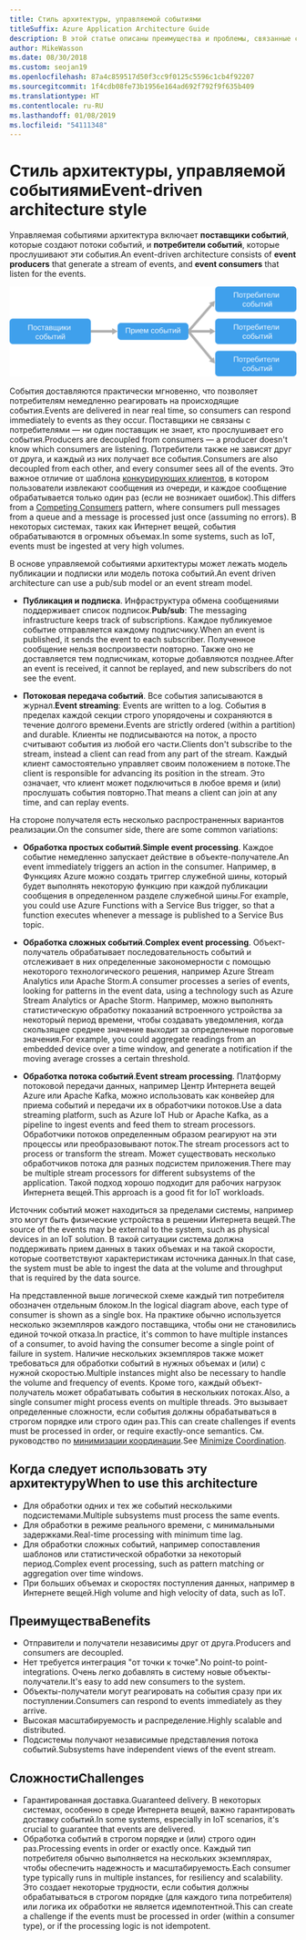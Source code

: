 ```yaml
---
title: Стиль архитектуры, управляемой событиями
titleSuffix: Azure Application Architecture Guide
description: В этой статье описаны преимущества и проблемы, связанные с управляемой событиями архитектурой и архитектурой Интернета вещей в Azure, а также приведены рекомендации по работе с ними
author: MikeWasson
ms.date: 08/30/2018
ms.custom: seojan19
ms.openlocfilehash: 87a4c859517d50f3cc9f0125c5596c1cb4f92207
ms.sourcegitcommit: 1f4cdb08fe73b1956e164ad692f792f9f635b409
ms.translationtype: HT
ms.contentlocale: ru-RU
ms.lasthandoff: 01/08/2019
ms.locfileid: "54111348"
---
```

# <a name="event-driven-architecture-style"></a><span data-ttu-id="5f27f-103">Стиль архитектуры, управляемой событиями</span><span class="sxs-lookup"><span data-stu-id="5f27f-103">Event-driven architecture style</span></span>

<span data-ttu-id="5f27f-104">Управляемая событиями архитектура включает **поставщики событий**, которые создают потоки событий, и **потребители событий**, которые прослушивают эти события.</span><span class="sxs-lookup"><span data-stu-id="5f27f-104">An event-driven architecture consists of **event producers** that generate a stream of events, and **event consumers** that listen for the events.</span></span>

![Схема архитектуры, управляемой событиями](./images/event-driven.svg)

<span data-ttu-id="5f27f-106">События доставляются практически мгновенно, что позволяет потребителям немедленно реагировать на происходящие события.</span><span class="sxs-lookup"><span data-stu-id="5f27f-106">Events are delivered in near real time, so consumers can respond immediately to events as they occur.</span></span> <span data-ttu-id="5f27f-107">Поставщики не связаны с потребителями — ни один поставщик не знает, кто прослушивает его события.</span><span class="sxs-lookup"><span data-stu-id="5f27f-107">Producers are decoupled from consumers &mdash; a producer doesn't know which consumers are listening.</span></span> <span data-ttu-id="5f27f-108">Потребители также не зависят друг от друга, и каждый из них получает все события.</span><span class="sxs-lookup"><span data-stu-id="5f27f-108">Consumers are also decoupled from each other, and every consumer sees all of the events.</span></span> <span data-ttu-id="5f27f-109">Это важное отличие от шаблона [конкурирующих клиентов][competing-consumers], в котором пользователи извлекают сообщения из очереди, и каждое сообщение обрабатывается только один раз (если не возникает ошибок).</span><span class="sxs-lookup"><span data-stu-id="5f27f-109">This differs from a [Competing Consumers][competing-consumers] pattern, where consumers pull messages from a queue and a message is processed just once (assuming no errors).</span></span> <span data-ttu-id="5f27f-110">В некоторых системах, таких как Интернет вещей, события обрабатываются в огромных объемах.</span><span class="sxs-lookup"><span data-stu-id="5f27f-110">In some systems, such as IoT, events must be ingested at very high volumes.</span></span>

<span data-ttu-id="5f27f-111">В основе управляемой событиями архитектуры может лежать модель публикации и подписки или модель потока событий.</span><span class="sxs-lookup"><span data-stu-id="5f27f-111">An event driven architecture can use a pub/sub model or an event stream model.</span></span>

- <span data-ttu-id="5f27f-112">**Публикация и подписка**. Инфраструктура обмена сообщениями поддерживает список подписок.</span><span class="sxs-lookup"><span data-stu-id="5f27f-112">**Pub/sub**: The messaging infrastructure keeps track of subscriptions.</span></span> <span data-ttu-id="5f27f-113">Каждое публикуемое событие отправляется каждому подписчику.</span><span class="sxs-lookup"><span data-stu-id="5f27f-113">When an event is published, it sends the event to each subscriber.</span></span> <span data-ttu-id="5f27f-114">Полученное сообщение нельзя воспроизвести повторно. Также оно не доставляется тем подписчикам, которые добавляются позднее.</span><span class="sxs-lookup"><span data-stu-id="5f27f-114">After an event is received, it cannot be replayed, and new subscribers do not see the event.</span></span>

- <span data-ttu-id="5f27f-115">**Потоковая передача событий**. Все события записываются в журнал.</span><span class="sxs-lookup"><span data-stu-id="5f27f-115">**Event streaming**: Events are written to a log.</span></span> <span data-ttu-id="5f27f-116">События в пределах каждой секции строго упорядочены и сохраняются в течение долгого времени.</span><span class="sxs-lookup"><span data-stu-id="5f27f-116">Events are strictly ordered (within a partition) and durable.</span></span> <span data-ttu-id="5f27f-117">Клиенты не подписываются на поток, а просто считывают события из любой его части.</span><span class="sxs-lookup"><span data-stu-id="5f27f-117">Clients don't subscribe to the stream, instead a client can read from any part of the stream.</span></span> <span data-ttu-id="5f27f-118">Каждый клиент самостоятельно управляет своим положением в потоке.</span><span class="sxs-lookup"><span data-stu-id="5f27f-118">The client is responsible for advancing its position in the stream.</span></span> <span data-ttu-id="5f27f-119">Это означает, что клиент может подключиться в любое время и (или) прослушать события повторно.</span><span class="sxs-lookup"><span data-stu-id="5f27f-119">That means a client can join at any time, and can replay events.</span></span>

<span data-ttu-id="5f27f-120">На стороне получателя есть несколько распространенных вариантов реализации.</span><span class="sxs-lookup"><span data-stu-id="5f27f-120">On the consumer side, there are some common variations:</span></span>

- <span data-ttu-id="5f27f-121">**Обработка простых событий**.</span><span class="sxs-lookup"><span data-stu-id="5f27f-121">**Simple event processing**.</span></span> <span data-ttu-id="5f27f-122">Каждое событие немедленно запускает действие в объекте-получателе.</span><span class="sxs-lookup"><span data-stu-id="5f27f-122">An event immediately triggers an action in the consumer.</span></span> <span data-ttu-id="5f27f-123">Например, в Функциях Azure можно создать триггер служебной шины, который будет выполнять некоторую функцию при каждой публикации сообщения в определенном разделе служебной шины.</span><span class="sxs-lookup"><span data-stu-id="5f27f-123">For example, you could use Azure Functions with a Service Bus trigger, so that a function executes whenever a message is published to a Service Bus topic.</span></span>

- <span data-ttu-id="5f27f-124">**Обработка сложных событий**.</span><span class="sxs-lookup"><span data-stu-id="5f27f-124">**Complex event processing**.</span></span> <span data-ttu-id="5f27f-125">Объект-получатель обрабатывает последовательность событий и отслеживает в них определенные закономерности с помощью некоторого технологического решения, например Azure Stream Analytics или Apache Storm.</span><span class="sxs-lookup"><span data-stu-id="5f27f-125">A consumer processes a series of events, looking for patterns in the event data, using a technology such as Azure Stream Analytics or Apache Storm.</span></span> <span data-ttu-id="5f27f-126">Например, можно выполнять статистическую обработку показаний встроенного устройства за некоторый период времени, чтобы создавать уведомления, когда скользящее среднее значение выходит за определенные пороговые значения.</span><span class="sxs-lookup"><span data-stu-id="5f27f-126">For example, you could aggregate readings from an embedded device over a time window, and generate a notification if the moving average crosses a certain threshold.</span></span>

- <span data-ttu-id="5f27f-127">**Обработка потока событий**.</span><span class="sxs-lookup"><span data-stu-id="5f27f-127">**Event stream processing**.</span></span> <span data-ttu-id="5f27f-128">Платформу потоковой передачи данных, например Центр Интернета вещей Azure или Apache Kafka, можно использовать как конвейер для приема событий и передачи их в обработчики потоков.</span><span class="sxs-lookup"><span data-stu-id="5f27f-128">Use a data streaming platform, such as Azure IoT Hub or Apache Kafka, as a pipeline to ingest events and feed them to stream processors.</span></span> <span data-ttu-id="5f27f-129">Обработчики потоков определенным образом реагируют на эти процессы или преобразовывают поток.</span><span class="sxs-lookup"><span data-stu-id="5f27f-129">The stream processors act to process or transform the stream.</span></span> <span data-ttu-id="5f27f-130">Может существовать несколько обработчиков потока для разных подсистем приложения.</span><span class="sxs-lookup"><span data-stu-id="5f27f-130">There may be multiple stream processors for different subsystems of the application.</span></span> <span data-ttu-id="5f27f-131">Такой подход хорошо подходит для рабочих нагрузок Интернета вещей.</span><span class="sxs-lookup"><span data-stu-id="5f27f-131">This approach is a good fit for IoT workloads.</span></span>

<span data-ttu-id="5f27f-132">Источник событий может находиться за пределами системы, например это могут быть физические устройства в решении Интернета вещей.</span><span class="sxs-lookup"><span data-stu-id="5f27f-132">The source of the events may be external to the system, such as physical devices in an IoT solution.</span></span> <span data-ttu-id="5f27f-133">В такой ситуации система должна поддерживать прием данных в таких объемах и на такой скорости, которые соответствуют характеристикам источника данных.</span><span class="sxs-lookup"><span data-stu-id="5f27f-133">In that case, the system must be able to ingest the data at the volume and throughput that is required by the data source.</span></span>

<span data-ttu-id="5f27f-134">На представленной выше логической схеме каждый тип потребителя обозначен отдельным блоком.</span><span class="sxs-lookup"><span data-stu-id="5f27f-134">In the logical diagram above, each type of consumer is shown as a single box.</span></span> <span data-ttu-id="5f27f-135">На практике обычно используется несколько экземпляров каждого поставщика, чтобы они не становились единой точкой отказа.</span><span class="sxs-lookup"><span data-stu-id="5f27f-135">In practice, it's common to have multiple instances of a consumer, to avoid having the consumer become a single point of failure in system.</span></span> <span data-ttu-id="5f27f-136">Наличие нескольких экземпляров также может требоваться для обработки событий в нужных объемах и (или) с нужной скоростью.</span><span class="sxs-lookup"><span data-stu-id="5f27f-136">Multiple instances might also be necessary to handle the volume and frequency of events.</span></span> <span data-ttu-id="5f27f-137">Кроме того, каждый объект-получатель может обрабатывать события в нескольких потоках.</span><span class="sxs-lookup"><span data-stu-id="5f27f-137">Also, a single consumer might process events on multiple threads.</span></span> <span data-ttu-id="5f27f-138">Это вызывает определенные сложности, если события должны обрабатываться в строгом порядке или строго один раз.</span><span class="sxs-lookup"><span data-stu-id="5f27f-138">This can create challenges if events must be processed in order, or require exactly-once semantics.</span></span> <span data-ttu-id="5f27f-139">См. руководство по [минимизации координации][minimize-coordination].</span><span class="sxs-lookup"><span data-stu-id="5f27f-139">See [Minimize Coordination][minimize-coordination].</span></span>

## <a name="when-to-use-this-architecture"></a><span data-ttu-id="5f27f-140">Когда следует использовать эту архитектуру</span><span class="sxs-lookup"><span data-stu-id="5f27f-140">When to use this architecture</span></span>

- <span data-ttu-id="5f27f-141">Для обработки одних и тех же событий несколькими подсистемами.</span><span class="sxs-lookup"><span data-stu-id="5f27f-141">Multiple subsystems must process the same events.</span></span>
- <span data-ttu-id="5f27f-142">Для обработки в режиме реального времени, с минимальными задержками.</span><span class="sxs-lookup"><span data-stu-id="5f27f-142">Real-time processing with minimum time lag.</span></span>
- <span data-ttu-id="5f27f-143">Для обработки сложных событий, например сопоставления шаблонов или статистической обработки за некоторый период.</span><span class="sxs-lookup"><span data-stu-id="5f27f-143">Complex event processing, such as pattern matching or aggregation over time windows.</span></span>
- <span data-ttu-id="5f27f-144">При больших объемах и скоростях поступления данных, например в Интернете вещей.</span><span class="sxs-lookup"><span data-stu-id="5f27f-144">High volume and high velocity of data, such as IoT.</span></span>

## <a name="benefits"></a><span data-ttu-id="5f27f-145">Преимущества</span><span class="sxs-lookup"><span data-stu-id="5f27f-145">Benefits</span></span>

- <span data-ttu-id="5f27f-146">Отправители и получатели независимы друг от друга.</span><span class="sxs-lookup"><span data-stu-id="5f27f-146">Producers and consumers are decoupled.</span></span>
- <span data-ttu-id="5f27f-147">Нет требуется интеграция "от точки к точке".</span><span class="sxs-lookup"><span data-stu-id="5f27f-147">No point-to point-integrations.</span></span> <span data-ttu-id="5f27f-148">Очень легко добавлять в систему новые объекты-получатели.</span><span class="sxs-lookup"><span data-stu-id="5f27f-148">It's easy to add new consumers to the system.</span></span>
- <span data-ttu-id="5f27f-149">Объекты-получатели могут реагировать на события сразу при их поступлении.</span><span class="sxs-lookup"><span data-stu-id="5f27f-149">Consumers can respond to events immediately as they arrive.</span></span>
- <span data-ttu-id="5f27f-150">Высокая масштабируемость и распределение.</span><span class="sxs-lookup"><span data-stu-id="5f27f-150">Highly scalable and distributed.</span></span>
- <span data-ttu-id="5f27f-151">Подсистемы получают независимые представления потока событий.</span><span class="sxs-lookup"><span data-stu-id="5f27f-151">Subsystems have independent views of the event stream.</span></span>

## <a name="challenges"></a><span data-ttu-id="5f27f-152">Сложности</span><span class="sxs-lookup"><span data-stu-id="5f27f-152">Challenges</span></span>

- <span data-ttu-id="5f27f-153">Гарантированная доставка.</span><span class="sxs-lookup"><span data-stu-id="5f27f-153">Guaranteed delivery.</span></span> <span data-ttu-id="5f27f-154">В некоторых системах, особенно в среде Интернета вещей, важно гарантировать доставку событий.</span><span class="sxs-lookup"><span data-stu-id="5f27f-154">In some systems, especially in IoT scenarios, it's crucial to guarantee that events are delivered.</span></span>
- <span data-ttu-id="5f27f-155">Обработка событий в строгом порядке и (или) строго один раз.</span><span class="sxs-lookup"><span data-stu-id="5f27f-155">Processing events in order or exactly once.</span></span> <span data-ttu-id="5f27f-156">Каждый тип потребителя обычно выполняется на нескольких экземплярах, чтобы обеспечить надежность и масштабируемость.</span><span class="sxs-lookup"><span data-stu-id="5f27f-156">Each consumer type typically runs in multiple instances, for resiliency and scalability.</span></span> <span data-ttu-id="5f27f-157">Это создает некоторые трудности, если события должны обрабатываться в строгом порядке (для каждого типа потребителя) или логика их обработки не является идемпотентной.</span><span class="sxs-lookup"><span data-stu-id="5f27f-157">This can create a challenge if the events must be processed in order (within a consumer type), or if the processing logic is not idempotent.</span></span>

 <!-- links -->

[competing-consumers]: ../../patterns/competing-consumers.md
[minimize-coordination]: ../design-principles/minimize-coordination.md
